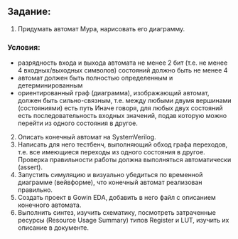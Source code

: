 ## Задание:
1. Придумать автомат Мура, нарисовать его диаграмму.
### Условия:
  - разрядность входа и выхода автомата не менее 2 бит (т.е. не менее 4 входных/выходных символов) состояний должно быть не менее 4
  - автомат должен быть полностью определенным и детерминированным
  - ориентированный граф (диаграмма), изображающий автомат, должен быть сильно-связным, т.е. между любыми двумя вершинами (состояниями) есть путь
Иначе говоря, для любых двух состояний есть последовательность входных значений, подав которую можно перейти из одного состояния в другое.
2. Описать конечный автомат на SystemVerilog.
3. Написать для него тестбенч, выполняющий обход графа переходов, т.е. все имеющиеся переходы из одного состояния в другое. Проверка правильности работы должна выполняться автоматически (assert).
4. Запустить симуляцию и визуально убедиться по временной диаграмме (вейвформе), что конечный автомат реализован правильно.
5. Создать проект в Gowin EDA, добавить в него файл с описанием конечного автомата.
6. Выполнить синтез, изучить схематику, посмотреть затраченные ресурсы (Resource Usage Summary) типов Register и LUT, изучить их описание в документе.
